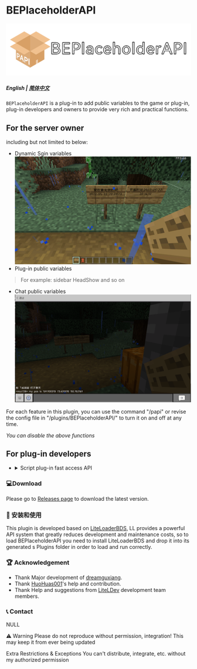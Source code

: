 # BEPlaceholderAPI
<img src="Docs/images/logo_long.png">

##### English | [简体中文](README_zh.md)
`BEPlaceholderAPI` is a plug-in to add public variables to the game or plug-in, plug-in developers and owners to provide very rich and practical functions.

## For the server owner
including but not limited to below:
- Dynamic Sgin variables
![](Docs/images/sgin.gif)
- Plug-in public variables
> For example: sidebar HeadShow and so on
- Chat public variables
![](Docs/images/chat.png)

For each feature in this plugin, you can use the command "/papi" or revise the config file in "/plugins/BEPlaceholderAPI/" to turn it on and off at any time.

*You can disable the above functions*

## For plug-in developers
- <details><summary>Script plug-in fast access API
    </summary>
    <span>Js language API</span>
    <img src="Docs/images/jslib.png">
    <span>Lua language API</span>
    <img src="Docs/images/lualib.png">
    </details>


### 💻Download
Please go to [Releases page](https://github.com/dreamguxiang/BEPlaceholderAPI/releases) to download the latest version.

### 🎯 安装和使用

This plugin is developed based on [LiteLoaderBDS](https://github.com/LiteLDev/LiteLoaderBDS), LL provides a powerful API system that greatly reduces development and maintenance costs, so to load BEPlaceholderAPI you need to install LiteLoaderBDS and drop it into its generated s Plugins folder in order to load and run correctly.

### 🏆 Acknowledgement

- Thank Major development of [dreamguxiang](https://github.com/dreamguxiang).
- Thank [HuoHuas001](https://github.com/HuoHuas001)'s help and contribution.
- Thank Help and suggestions from [LiteLDev](https://github.com/LiteLDev) development team members.

### 📞 Contact

NULL

⚠️ Warning
Please do not reproduce without permission, integration! This may keep it from ever being updated

Extra Restrictions & Exceptions
You can't distribute, integrate, etc. without my authorized permission